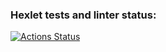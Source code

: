### Hexlet tests and linter status:
[![Actions Status](https://github.com/YoSoySergio/devops-for-programmers-project-77/actions/workflows/hexlet-check.yml/badge.svg)](https://github.com/YoSoySergio/devops-for-programmers-project-77/actions)